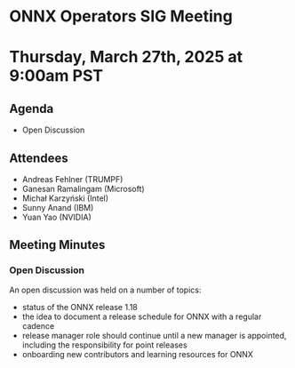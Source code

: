# ONNX Operators SIG Meeting
# Thursday, March 27th, 2025 at 9:00am PST

## Agenda

* Open Discussion

## Attendees

* Andreas Fehlner (TRUMPF)
* Ganesan Ramalingam (Microsoft)
* Michał Karzyński (Intel)
* Sunny Anand (IBM)
* Yuan Yao (NVIDIA)

## Meeting Minutes

### Open Discussion

An open discussion was held on a number of topics:

* status of the ONNX release 1.18
* the idea to document a release schedule for ONNX with a regular cadence
* release manager role should continue until a new manager is appointed, including the responsibility for point releases
* onboarding new contributors and learning resources for ONNX
